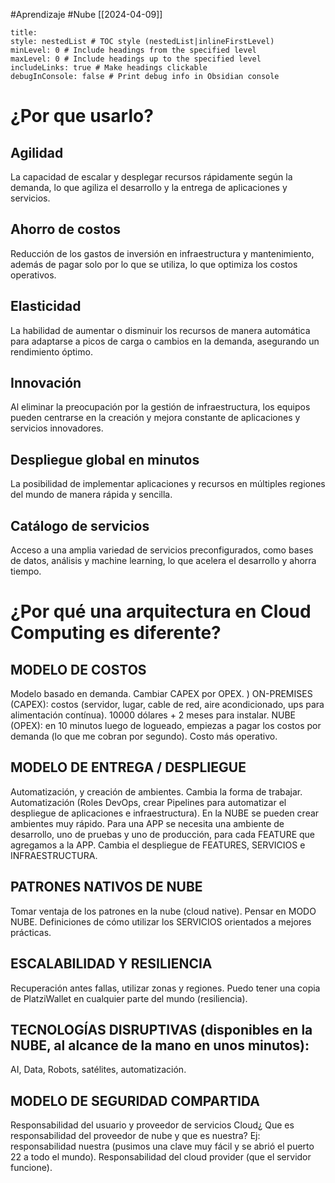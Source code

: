 #Aprendizaje #Nube
[[2024-04-09]]
```table-of-contents
title: 
style: nestedList # TOC style (nestedList|inlineFirstLevel)
minLevel: 0 # Include headings from the specified level
maxLevel: 0 # Include headings up to the specified level
includeLinks: true # Make headings clickable
debugInConsole: false # Print debug info in Obsidian console
```
# ¿Por que usarlo?
## **Agilidad**
La capacidad de escalar y desplegar recursos rápidamente según la demanda, lo que agiliza el desarrollo y la entrega de aplicaciones y servicios.
## **Ahorro de costos**
Reducción de los gastos de inversión en infraestructura y mantenimiento, además de pagar solo por lo que se utiliza, lo que optimiza los costos operativos.
## **Elasticidad**
La habilidad de aumentar o disminuir los recursos de manera automática para adaptarse a picos de carga o cambios en la demanda, asegurando un rendimiento óptimo.
## **Innovación**
Al eliminar la preocupación por la gestión de infraestructura, los equipos pueden centrarse en la creación y mejora constante de aplicaciones y servicios innovadores.
## **Despliegue global en minutos**
La posibilidad de implementar aplicaciones y recursos en múltiples regiones del mundo de manera rápida y sencilla.
## **Catálogo de servicios**
Acceso a una amplia variedad de servicios preconfigurados, como bases de datos, análisis y machine learning, lo que acelera el desarrollo y ahorra tiempo.
# ¿Por qué una arquitectura en Cloud Computing es diferente?
## MODELO DE COSTOS 
Modelo basado en demanda. Cambiar CAPEX por OPEX. ) ON-PREMISES (CAPEX): costos (servidor, lugar, cable de red, aire acondicionado, ups para alimentación contínua). 10000 dólares + 2 meses para instalar. NUBE (OPEX): en 10 minutos luego de logueado, empiezas a pagar los costos por demanda (lo que me cobran por segundo). Costo más operativo.
## MODELO DE ENTREGA / DESPLIEGUE
Automatización, y creación de ambientes. Cambia la forma de trabajar. Automatización (Roles DevOps, crear Pipelines para automatizar el despliegue de aplicaciones e infraestructura). En la NUBE se pueden crear ambientes muy rápido. Para una APP se necesita una ambiente de desarrollo, uno de pruebas y uno de producción, para cada FEATURE que agregamos a la APP. Cambia el despliegue de FEATURES, SERVICIOS e INFRAESTRUCTURA.
## PATRONES NATIVOS DE NUBE
Tomar ventaja de los patrones en la nube (cloud native). Pensar en MODO NUBE. Definiciones de cómo utilizar los SERVICIOS orientados a mejores prácticas.
## ESCALABILIDAD Y RESILIENCIA
Recuperación antes fallas, utilizar zonas y regiones. Puedo tener una copia de PlatziWallet en cualquier parte del mundo (resiliencia).
## TECNOLOGÍAS DISRUPTIVAS (disponibles en la NUBE, al alcance de la mano en unos minutos): 
AI, Data, Robots, satélites, automatización.
## MODELO DE SEGURIDAD COMPARTIDA
Responsabilidad del usuario y proveedor de servicios Cloud¿ Que es responsabilidad del proveedor de nube y que es nuestra? Ej: responsabilidad nuestra (pusimos una clave muy fácil y se abrió el puerto 22 a todo el mundo). Responsabilidad del cloud provider (que el servidor funcione).